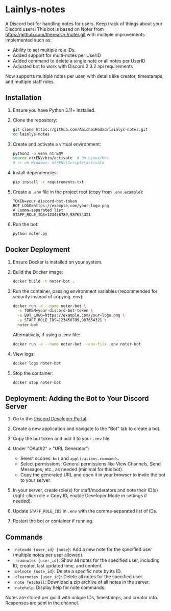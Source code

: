 # Lainlys-notes
A Discord bot for handling notes for users. Keep track of things about your Discord users!
This bot is based on Noter from https://github.com/therealOri/noter.git with multiple improvements implemented such as: 
* Ability to set multiple role IDs. 
* Added support for multi-notes per UserID 
* Added command to delete a single note or all notes per UserID
* Adjusted bot to work with Discord 2.3.2 api requirements

Now supports multiple notes per user, with details like creator, timestamps, and multiple staff roles.

## Installation

1. Ensure you have Python 3.11+ installed.

2. Clone the repository:
   ```bash
   git clone https://github.com/AmichaiHadad/lainlys-notes.git
   cd lainlys-notes
   ```

3. Create and activate a virtual environment:
   ```bash
   python3 -m venv ntrENV
   source ntrENV/bin/activate  # On Linux/Mac
   # or on Windows: ntrENV\Scripts\activate
   ```

4. Install dependencies:
   ```bash
   pip install -r requirements.txt
   ```

5. Create a `.env` file in the project root (copy from `.env.example`):
   ```
   TOKEN=your-discord-bot-token
   BOT_LOGO=https://example.com/your-logo.png
   # Comma-separated list
   STAFF_ROLE_IDS=123456789,987654321
   ```

6. Run the bot:
   ```bash
   python noter.py
   ```

## Docker Deployment

1. Ensure Docker is installed on your system.

2. Build the Docker image:
   ```bash
   docker build -t noter-bot .
   ```

3. Run the container, passing environment variables (recommended for security instead of copying .env):
   ```bash
   docker run -d --name noter-bot \
     -e TOKEN=your-discord-bot-token \
     -e BOT_LOGO=https://example.com/your-logo.png \
     -e STAFF_ROLE_IDS=123456789,987654321 \
     noter-bot
   ```
   Alternatively, if using a .env file:
   ```bash
   docker run -d --name noter-bot --env-file .env noter-bot
   ```

4. View logs:
   ```bash
   docker logs noter-bot
   ```

5. Stop the container:
   ```bash
   docker stop noter-bot
   ```

## Deployment: Adding the Bot to Your Discord Server

1. Go to the [Discord Developer Portal](https://discord.com/developers/applications).

2. Create a new application and navigate to the "Bot" tab to create a bot.

3. Copy the bot token and add it to your `.env` file.

4. Under "OAuth2" > "URL Generator":
   - Select scopes: `bot` and `applications.commands`.
   - Select permissions: General permissions like View Channels, Send Messages, etc., as needed (minimal for this bot).
   - Copy the generated URL and open it in your browser to invite the bot to your server.

5. In your server, create role(s) for staff/moderators and note their ID(s) (right-click role > Copy ID, enable Developer Mode in settings if needed).

6. Update `STAFF_ROLE_IDS` in `.env` with the comma-separated list of IDs.

7. Restart the bot or container if running.

## Commands
- `!noteadd {user_id} {note}`: Add a new note for the specified user (multiple notes per user allowed).
- `!readnotes {user_id}`: Show all notes for the specified user, including ID, creator, last updated time, and content.
- `!delnote {note_id}`: Delete a specific note by its ID.
- `!clearnotes {user_id}`: Delete all notes for the specified user.
- `!note fetchall`: Download a zip archive of all notes in the server.
- `!notehelp`: Display help for note commands.

Notes are stored per guild with unique IDs, timestamps, and creator info. Responses are sent in the channel.
